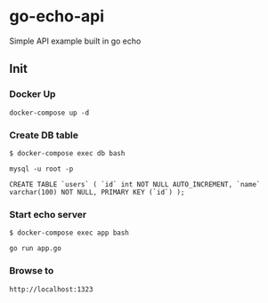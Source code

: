 # go-echo-api
Simple API example built in go echo

## Init

### Docker Up

```
docker-compose up -d
```

### Create DB table

```
$ docker-compose exec db bash

mysql -u root -p

CREATE TABLE `users` ( `id` int NOT NULL AUTO_INCREMENT, `name` varchar(100) NOT NULL, PRIMARY KEY (`id`) );

```
### Start echo server

```
$ docker-compose exec app bash

go run app.go
```

### Browse to
```
http://localhost:1323
```
